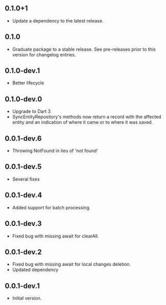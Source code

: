 ## 0.1.0+1

 - Update a dependency to the latest release.

## 0.1.0

 - Graduate package to a stable release. See pre-releases prior to this version for changelog entries.

## 0.1.0-dev.1

- Better lifecycle

## 0.1.0-dev.0

- Upgrade to Dart 3
- SyncEntityRepository's methods now return a record with
  the affected entity and an indication of where it came
  or to where it was saved.

## 0.0.1-dev.6

- Throwing NotFound in lieu of 'not found'


## 0.0.1-dev.5

- Several fixes

## 0.0.1-dev.4

- Added support for batch processing.

## 0.0.1-dev.3

- Fixed bug with missing await for clearAll.

## 0.0.1-dev.2

- Fixed bug with missing await for local changes deletion.
- Updated dependency

## 0.0.1-dev.1

- Initial version.
